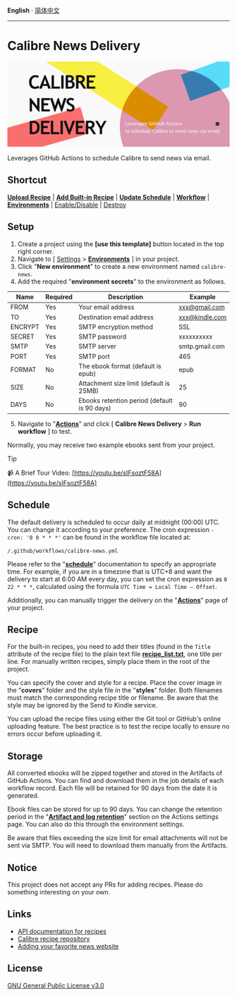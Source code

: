 __English__ · [简体中文](README.zh-CN.md)

---

# Calibre News Delivery

![](banner.png)

Leverages GitHub Actions to schedule Calibre to send news via email.

## Shortcut

 __[Upload Recipe](../../upload/master)__ | __[Add Built-in Recipe](../../edit/master/recipe_list.txt)__ | __[Update Schedule](../../edit/master/.github/workflows/calibre-news.yml)__ | __[Workflow](../../actions/workflows/calibre-news.yml)__ | __[Environments](../../settings/environments)__ | [Enable/Disable](../../settings/actions) | [Destroy](../../settings#danger-zone)

## Setup

1) Create a project using the __[use this template]__ button located in the top right corner.
2) Navigate to [ [Settings](../../settings) > __[Environments](../../settings/environments)__ ] in your project.
3) Click "__New environment__" to create a new environment named `calibre-news`.
4) Add the required "__environment secrets__" to the environment as follows.

|Name|Required|Description|Example|
|---|---|---|---|
|FROM|Yes|Your email address|xxx@gmail.com|
|TO|Yes|Destination email address|xxx@kindle.com|
|ENCRYPT|Yes|SMTP encryption method|SSL|
|SECRET|Yes|SMTP password|xxxxxxxxxx|
|SMTP|Yes|SMTP server|smtp.gmail.com|
|PORT|Yes|SMTP port|465|
|FORMAT|No|The ebook format (default is epub)|epub|
|SIZE|No|Attachment size limit (default is 25MB)|25|
|DAYS|No|Ebooks retention period (default is 90 days)|90|

5) Navigate to "__[Actions](../../actions)__" and click [ __Calibre News Delivery__ > __Run workflow__ ] to test.

Normally, you may receive two example ebooks sent from your project.

> [!TIP]
> 📹 A Brief Tour Video: [https://youtu.be/sIFsoztF58A](https://youtu.be/sIFsoztF58A)

## Schedule

The default delivery is scheduled to occur daily at midnight (00:00) UTC. You can change it according to your preference. The cron expression `- cron: '0 0 * * *'` can be found in the workflow file located at:

```
/.github/workflows/calibre-news.yml
```

Please refer to the "__[schedule](https://docs.github.com/en/actions/using-workflows/events-that-trigger-workflows#schedule)__" documentation to specify an appropriate time. For example, if you are in a timezone that is UTC+8 and want the delivery to start at 6:00 AM every day, you can set the cron expression as `0 22 * * *`, calculated using the formula `UTC Time = Local Time − Offset`.

Additionally, you can manually trigger the delivery on the "__[Actions](../../actions)__" page of your project.

## Recipe

For the built-in recipes, you need to add their titles (found in the `Title` attribute of the recipe file) to the plain text file __[recipe_list.txt](recipe_list.txt)__, one title per line. For manually written recipes, simply place them in the root of the project.

You can specify the cover and style for a recipe. Place the cover image in the "__covers__" folder and the style file in the "__styles__" folder. Both filenames must match the corresponding recipe title or filename. Be aware that the style may be ignored by the Send to Kindle service.

You can upload the recipe files using either the Git tool or GitHub's online uploading feature. The best practice is to test the recipe locally to ensure no errors occur before uploading it.

## Storage

All converted ebooks will be zipped together and stored in the Artifacts of GitHub Actions. You can find and download them in the job details of each workflow record. Each file will be retained for 90 days from the date it is generated.

Ebook files can be stored for up to 90 days. You can change the retention period in the "__[Artifact and log retention](../../settings/actions#retention-header)__" section on the Actions settings page. You can also do this through the environment settings.

Be aware that files exceeding the size limit for email attachments will not be sent via SMTP. You will need to download them manually from the Artifacts.

## Notice

This project does not accept any PRs for adding recipes. Please do something interesting on your own.

## Links

* [API documentation for recipes](https://manual.calibre-ebook.com/news_recipe.html)
* [Calibre recipe repository](https://github.com/kovidgoyal/calibre/tree/master/recipes)
* [Adding your favorite news website](https://manual.calibre-ebook.com/news.html)

## License

[GNU General Public License v3.0](LICENSE)
